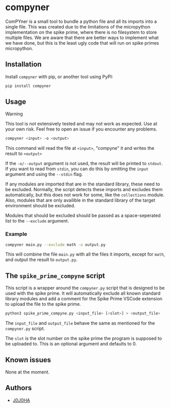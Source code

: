 # compyner

ComPYner is a small tool to bundle a python file and all its imports into a single file.
This was created due to the limitations of the micropython implementation on the spike prime, where there is no filesystem to store multiple files.
We are aware that there are better ways to implement what we have done, but this is the least ugly code that will run on spike primes micropython.

## Installation

Install `compyner` with pip, or another tool using PyPI:
```bash
pip install compyner
```

## Usage

> [!WARNING]
> This tool is not extensively tested and may not work as expected. Use at your own risk.
> Feel free to open an issue if you encounter any problems.

```bash
compyner <input> -o <output>
```

This command will read the file at `<input>`, "compyne" it and writes the result to `<output>`

If the `-o/--output` argument is not used, the result will be printed to `stdout`.
If you want to read from `stdin`, you can do this by omitting the `input` argument and using the `--stdin` flag.

If any modules are imported that are in the standard library, these need to be excluded.
Normally, the script detects these imports and excludes them automatically, but this does not work for some, like the `collections` module.
Also, modules that are only availible in the standard library of the target environment should be excluded.

Modules that should be excluded should be passed as a space-seperated list to the `--exclude` argument.

### Example

```bash
compyner main.py --exclude math -o output.py
```

This will combine the file `main.py` with all the files it imports, except for `math`, and output the result to `output.py`.

## The `spike_prime_compyne` script

This script is a wrapper around the `compyner.py` script that is designed to be used with the spike prime.
It will automatically exclude all known standard library modules and add a comment for the Spike Prime VSCode extension to upload the file to the spike prime.

```bash
python3 spike_prime_compyne.py <input_file> [<slot>] > <output_file>
```

The `input_file` and `output_file` behave the same as mentioned for the `compyner.py` script.

The `slot` is the slot number on the spike prime the program is supposed to be uploaded to. This is an optional argument and defaults to 0.

## Known issues

None at the moment.

## Authors

- [J0J0HA](https://github.com/J0J0HA)

